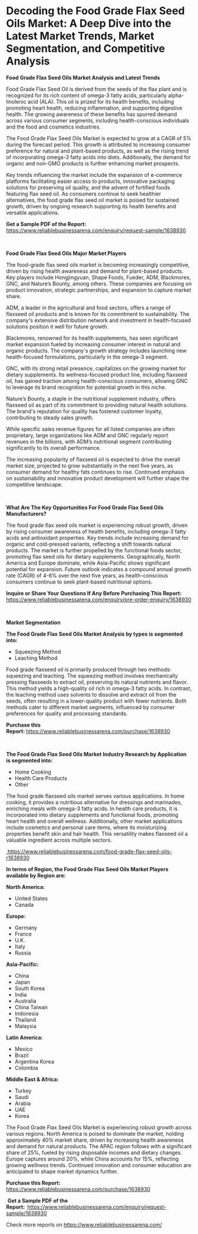 <p><h1>Decoding the Food Grade Flax Seed Oils Market: A Deep Dive into the Latest Market Trends, Market Segmentation, and Competitive Analysis</h1></p><p><strong>Food Grade Flax Seed Oils Market Analysis and Latest Trends</strong></p>
<p><p>Food Grade Flax Seed Oil is derived from the seeds of the flax plant and is recognized for its rich content of omega-3 fatty acids, particularly alpha-linolenic acid (ALA). This oil is prized for its health benefits, including promoting heart health, reducing inflammation, and supporting digestive health. The growing awareness of these benefits has spurred demand across various consumer segments, including health-conscious individuals and the food and cosmetics industries.</p><p>The Food Grade Flax Seed Oils Market is expected to grow at a CAGR of 5% during the forecast period. This growth is attributed to increasing consumer preference for natural and plant-based products, as well as the rising trend of incorporating omega-3 fatty acids into diets. Additionally, the demand for organic and non-GMO products is further enhancing market prospects.</p><p>Key trends influencing the market include the expansion of e-commerce platforms facilitating easier access to products, innovative packaging solutions for preserving oil quality, and the advent of fortified foods featuring flax seed oil. As consumers continue to seek healthier alternatives, the food grade flax seed oil market is poised for sustained growth, driven by ongoing research supporting its health benefits and versatile applications.</p></p>
<p><strong>Get a Sample PDF of the Report:&nbsp;</strong> <a href="https://www.reliablebusinessarena.com/enquiry/request-sample/1638930?utm_campaign=2111&utm_medium=2&utm_source=Github&utm_content=ia&utm_term=01022025&utm_id=food-grade-flax-seed-oils">https://www.reliablebusinessarena.com/enquiry/request-sample/1638930</a></p>
<p>&nbsp;</p>
<p><strong>Food Grade Flax Seed Oils Major Market Players</strong></p>
<p><p>The food-grade flax seed oils market is becoming increasingly competitive, driven by rising health awareness and demand for plant-based products. Key players include Hongjingyuan, Shape Foods, Fueder, ADM, Blackmores, GNC, and Nature’s Bounty, among others. These companies are focusing on product innovation, strategic partnerships, and expansion to capture market share.</p><p>ADM, a leader in the agricultural and food sectors, offers a range of flaxseed oil products and is known for its commitment to sustainability. The company's extensive distribution network and investment in health-focused solutions position it well for future growth.</p><p>Blackmores, renowned for its health supplements, has seen significant market expansion fueled by increasing consumer interest in natural and organic products. The company's growth strategy includes launching new health-focused formulations, particularly in the omega-3 segment.</p><p>GNC, with its strong retail presence, capitalizes on the growing market for dietary supplements. Its wellness-focused product line, including flaxseed oil, has gained traction among health-conscious consumers, allowing GNC to leverage its brand recognition for potential growth in this niche.</p><p>Nature’s Bounty, a staple in the nutritional supplement industry, offers flaxseed oil as part of its commitment to providing natural health solutions. The brand's reputation for quality has fostered customer loyalty, contributing to steady sales growth.</p><p>While specific sales revenue figures for all listed companies are often proprietary, large organizations like ADM and GNC regularly report revenues in the billions, with ADM’s nutritional segment contributing significantly to its overall performance. </p><p>The increasing popularity of flaxseed oil is expected to drive the overall market size, projected to grow substantially in the next five years, as consumer demand for healthy fats continues to rise. Continued emphasis on sustainability and innovative product development will further shape the competitive landscape.</p></p>
<p>&nbsp;</p>
<p><strong>What Are The Key Opportunities For Food Grade Flax Seed Oils Manufacturers?</strong></p>
<p><p>The food grade flax seed oils market is experiencing robust growth, driven by rising consumer awareness of health benefits, including omega-3 fatty acids and antioxidant properties. Key trends include increasing demand for organic and cold-pressed variants, reflecting a shift towards natural products. The market is further propelled by the functional foods sector, promoting flax seed oils for dietary supplements. Geographically, North America and Europe dominate, while Asia-Pacific shows significant potential for expansion. Future outlook indicates a compound annual growth rate (CAGR) of 4-6% over the next five years, as health-conscious consumers continue to seek plant-based nutritional options.</p></p>
<p><strong>Inquire or Share Your Questions If Any Before Purchasing This Report:</strong> <a href="https://www.reliablebusinessarena.com/enquiry/pre-order-enquiry/1638930?utm_campaign=2111&utm_medium=2&utm_source=Github&utm_content=ia&utm_term=01022025&utm_id=food-grade-flax-seed-oils">https://www.reliablebusinessarena.com/enquiry/pre-order-enquiry/1638930</a></p>
<p>&nbsp;</p>
<p><strong>Market Segmentation</strong></p>
<p><strong>The Food Grade Flax Seed Oils Market Analysis by types is segmented into:</strong></p>
<p><ul><li>Squeezing Method</li><li>Leaching Method</li></ul></p>
<p><p>Food grade flaxseed oil is primarily produced through two methods: squeezing and leaching. The squeezing method involves mechanically pressing flaxseeds to extract oil, preserving its natural nutrients and flavor. This method yields a high-quality oil rich in omega-3 fatty acids. In contrast, the leaching method uses solvents to dissolve and extract oil from the seeds, often resulting in a lower-quality product with fewer nutrients. Both methods cater to different market segments, influenced by consumer preferences for quality and processing standards.</p></p>
<p><strong>Purchase this Report:&nbsp;</strong><a href="https://www.reliablebusinessarena.com/purchase/1638930?utm_campaign=2111&utm_medium=2&utm_source=Github&utm_content=ia&utm_term=01022025&utm_id=food-grade-flax-seed-oils">https://www.reliablebusinessarena.com/purchase/1638930</a></p>
<p>&nbsp;</p>
<p><strong>The Food Grade Flax Seed Oils Market Industry Research by Application is segmented into:</strong></p>
<p><ul><li>Home Cooking</li><li>Health Care Products</li><li>Other</li></ul></p>
<p><p>The food grade flaxseed oils market serves various applications. In home cooking, it provides a nutritious alternative for dressings and marinades, enriching meals with omega-3 fatty acids. In health care products, it is incorporated into dietary supplements and functional foods, promoting heart health and overall wellness. Additionally, other market applications include cosmetics and personal care items, where its moisturizing properties benefit skin and hair health. This versatility makes flaxseed oil a valuable ingredient across multiple sectors.</p></p>
<p><a href="https://www.reliablebusinessarena.com/food-grade-flax-seed-oils-r1638930?utm_campaign=2111&utm_medium=2&utm_source=Github&utm_content=ia&utm_term=01022025&utm_id=food-grade-flax-seed-oils">&nbsp;https://www.reliablebusinessarena.com/food-grade-flax-seed-oils-r1638930</a></p>
<p><strong>In terms of Region, the Food Grade Flax Seed Oils Market Players available by Region are:</strong></p>
<p>
    <p> <strong> North America: </strong>
        <ul>
            <li>United States</li>
            <li>Canada</li>
        </ul>
        </p> 
    <p> <strong> Europe: </strong>
        <ul>
            <li>Germany</li>
            <li>France</li>
            <li>U.K.</li>
            <li>Italy</li>
            <li>Russia</li>
        </ul>
        </p> 
    <p> <strong> Asia-Pacific: </strong>
        <ul>
            <li>China</li>
            <li>Japan</li>
            <li>South Korea</li>
            <li>India</li>
            <li>Australia</li>
            <li>China Taiwan</li>
            <li>Indonesia</li>
            <li>Thailand</li>
            <li>Malaysia</li>
        </ul>
        </p> 
    <p> <strong> Latin America: </strong>
        <ul>
            <li>Mexico</li>
            <li>Brazil</li>
            <li>Argentina Korea</li>
            <li>Colombia</li>
        </ul>
        </p> 
    <p> <strong> Middle East & Africa: </strong>
        <ul>
            <li>Turkey</li>
            <li>Saudi</li>
            <li>Arabia</li>
            <li>UAE</li>
            <li>Korea</li>
        </ul>
    </p>
    </p>
<p><p>The Food Grade Flax Seed Oils Market is experiencing robust growth across various regions. North America is poised to dominate the market, holding approximately 40% market share, driven by increasing health awareness and demand for natural products. The APAC region follows with a significant share of 25%, fueled by rising disposable incomes and dietary changes. Europe captures around 20%, while China accounts for 15%, reflecting growing wellness trends. Continued innovation and consumer education are anticipated to shape market dynamics further.</p></p>
<p><strong>Purchase this Report: </strong><a href="https://www.reliablebusinessarena.com/purchase/1638930?utm_campaign=2111&utm_medium=2&utm_source=Github&utm_content=ia&utm_term=01022025&utm_id=food-grade-flax-seed-oils">https://www.reliablebusinessarena.com/purchase/1638930</a></p>
<p>&nbsp;<strong>Get a Sample PDF of the Report:&nbsp;&nbsp;</strong><a href="https://www.reliablebusinessarena.com/enquiry/request-sample/1638930?utm_campaign=2111&utm_medium=2&utm_source=Github&utm_content=ia&utm_term=01022025&utm_id=food-grade-flax-seed-oils">https://www.reliablebusinessarena.com/enquiry/request-sample/1638930</a></p>
<p><strong></strong></p>
<p>Check more reports on <a href="https://www.reliablebusinessarena.com/?utm_campaign=2111&utm_medium=2&utm_source=Github&utm_content=ia&utm_term=01022025&utm_id=food-grade-flax-seed-oils">https://www.reliablebusinessarena.com/</a></p>